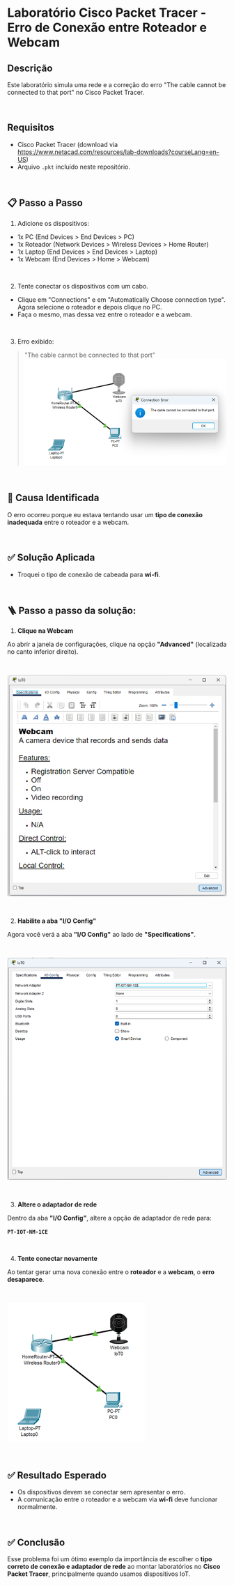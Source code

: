 # Laboratório Cisco Packet Tracer - Erro de Conexão entre Roteador e Webcam

## Descrição
Este laboratório simula uma rede e a correção do erro "The cable cannot be connected to that port" no Cisco Packet Tracer.

<br>

## Requisitos
- Cisco Packet Tracer (download via https://www.netacad.com/resources/lab-downloads?courseLang=en-US)
- Arquivo `.pkt` incluído neste repositório.

<br>

## 📋 Passo a Passo

1. Adicione os dispositivos:

- 1x PC (End Devices > End Devices > PC)
- 1x Roteador (Network Devices > Wireless Devices > Home Router)
- 1x Laptop (End Devices > End Devices > Laptop)
- 1x Webcam (End Devices > Home > Webcam)

<br>

2. Tente conectar os dispositivos com um cabo.

- Clique em "Connections" e em "Automatically Choose connection type". Agora selecione o roteador e depois clique no PC.
- Faça o mesmo, mas dessa vez entre o roteador e a webcam.

<br>

3. Erro exibido:

> "The cable cannot be connected to that port"
![Erro exibido](imagens/1.The%20cable%20cannot%20be%20connected%20to%20that%20port.png)

<br>

## 🔎 Causa Identificada

O erro ocorreu porque eu estava tentando usar um **tipo de conexão inadequada** entre o roteador e a webcam.

<br>

## ✅ Solução Aplicada

- Troquei o tipo de conexão de cabeada para **wi-fi**.

<br>

## 🪜 Passo a passo da solução:

1. **Clique na Webcam**

Ao abrir a janela de configurações, clique na opção **"Advanced"** (localizada no canto inferior direito).

<br>

![Erro exibido](imagens/2.Advanced.png)

<br>

2. **Habilite a aba "I/O Config"**

Agora você verá a aba **"I/O Config"** ao lado de **"Specifications"**.

<br>

![Erro de configuração IO](imagens/3.IO%20Config.png)

<br>

3. **Altere o adaptador de rede**

Dentro da aba **"I/O Config"**, altere a opção de adaptador de rede para:

**`PT-IOT-NM-1CE`**

<br>

4. **Tente conectar novamente**

Ao tentar gerar uma nova conexão entre o **roteador** e a **webcam**, o **erro desaparece**.

<br>

![Erro avançado](imagens/4.End.png)

<br>

## ✅ Resultado Esperado

- Os dispositivos devem se conectar sem apresentar o erro.
- A comunicação entre o roteador e a webcam via **wi-fi** deve funcionar normalmente.

<br>

## ✅ Conclusão

Esse problema foi um ótimo exemplo da importância de escolher o **tipo correto de conexão e adaptador de rede** ao montar laboratórios no **Cisco Packet Tracer**, principalmente quando usamos dispositivos IoT.
